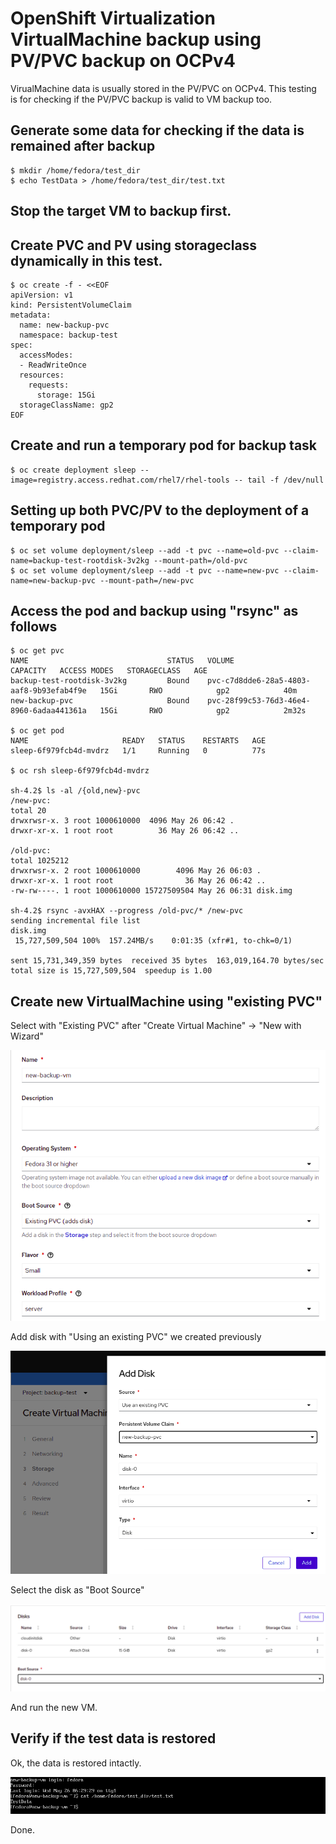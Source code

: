 # OpenShift Virtualization VirtualMachine backup using PV/PVC backup on OCPv4

VirualMachine data is usually stored in the PV/PVC on OCPv4.
This testing is for checking if the PV/PVC backup is valid to VM backup too.

## Generate some data for checking if the data is remained after backup
```console
$ mkdir /home/fedora/test_dir
$ echo TestData > /home/fedora/test_dir/test.txt
```

## Stop the target VM to backup first.

## Create PVC and PV using storageclass dynamically in this test.
```console
$ oc create -f - <<EOF
apiVersion: v1
kind: PersistentVolumeClaim
metadata:
  name: new-backup-pvc
  namespace: backup-test
spec:
  accessModes:
  - ReadWriteOnce
  resources:
    requests:
      storage: 15Gi
  storageClassName: gp2
EOF
```

## Create and run a temporary pod for backup task
```console
$ oc create deployment sleep --image=registry.access.redhat.com/rhel7/rhel-tools -- tail -f /dev/null
```

## Setting up both PVC/PV to the deployment of a temporary pod
```console
$ oc set volume deployment/sleep --add -t pvc --name=old-pvc --claim-name=backup-test-rootdisk-3v2kg --mount-path=/old-pvc
$ oc set volume deployment/sleep --add -t pvc --name=new-pvc --claim-name=new-backup-pvc --mount-path=/new-pvc
```

## Access the pod and backup using "rsync" as follows
```console
$ oc get pvc
NAME                               STATUS   VOLUME                                     CAPACITY   ACCESS MODES   STORAGECLASS   AGE
backup-test-rootdisk-3v2kg         Bound    pvc-c7d8dde6-28a5-4803-aaf8-9b93efab4f9e   15Gi       RWO            gp2            40m
new-backup-pvc                     Bound    pvc-28f99c53-76d3-46e4-8960-6adaa441361a   15Gi       RWO            gp2            2m32s

$ oc get pod
NAME                     READY   STATUS    RESTARTS   AGE
sleep-6f979fcb4d-mvdrz   1/1     Running   0          77s

$ oc rsh sleep-6f979fcb4d-mvdrz

sh-4.2$ ls -al /{old,new}-pvc
/new-pvc:
total 20
drwxrwsr-x. 3 root 1000610000  4096 May 26 06:42 .
drwxr-xr-x. 1 root root          36 May 26 06:42 ..

/old-pvc:
total 1025212
drwxrwsr-x. 2 root 1000610000        4096 May 26 06:03 .
drwxr-xr-x. 1 root root                36 May 26 06:42 ..
-rw-rw----. 1 root 1000610000 15727509504 May 26 06:31 disk.img

sh-4.2$ rsync -avxHAX --progress /old-pvc/* /new-pvc
sending incremental file list
disk.img
 15,727,509,504 100%  157.24MB/s    0:01:35 (xfr#1, to-chk=0/1)

sent 15,731,349,359 bytes  received 35 bytes  163,019,164.70 bytes/sec
total size is 15,727,509,504  speedup is 1.00
```

## Create new VirtualMachine using "existing PVC"

Select with "Existing PVC" after "Create Virtual Machine" -> "New with Wizard"

![step1](https://github.com/bysnupy/handson/blob/master/backupvm1.png)

Add disk with "Using an existing PVC" we created previously

![step2](https://github.com/bysnupy/handson/blob/master/backupvm2.png)

Select the disk as "Boot Source"

![step3](https://github.com/bysnupy/handson/blob/master/backupvm3.png)

And run the new VM.

## Verify if the test data is restored

Ok, the data is restored intactly.

![step4](https://github.com/bysnupy/handson/blob/master/backupvm4.png)

Done.
